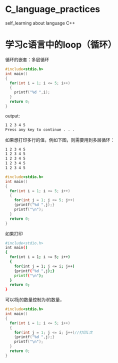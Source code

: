 # C_language_practices
self_learning about language C++
# 学习c语言中的loop（循环）
循环的嵌套：多层循环
```c
#include<stdio.h>
int main()
{
  for(int i = 1; i <= 5; i++)
  {
    printf("%d ",i);
  }
  return 0;
}
```
output:
```bash
1 2 3 4 5
Press any key to continue . . .
```
如果想打印多行的值，例如下图，则需要用到多层循环：
```bash
1 2 3 4 5
1 2 3 4 5
1 2 3 4 5
1 2 3 4 5
1 2 3 4 5
```
```c
#include<stdio.h>
int main()
{
  for(int i = 1; i <= 5; i++)
  {
    for(int j = 1; j <= 5; j++)
    {printf("%d ",j);}
    printf("\n");
  }
  return 0;
}
```
如果打印
```bash
#include<stdio.h>
int main()
{
  for(int i = 1; i <= 5; i++)
  {
    for(int j = 1; j <= i; j++)
    {printf("%d ",j);}
    printf("\n");
  }
  return 0;
}
```
可以将j的数量控制为i的数量，
```c
#include<stdio.h>
int main()
{
  for(int i = 1; i <= 5; i++)
  {
    for(int j = 1; j <= i; j++)//打印i次
    {printf("%d ",j);}
    printf("\n");
  }
  return 0;
}
```
